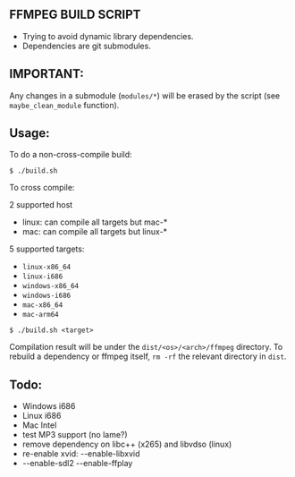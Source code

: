 FFMPEG BUILD SCRIPT
-------------------

- Trying to avoid dynamic library dependencies.
- Dependencies are git submodules.

IMPORTANT:
---------

Any changes in a submodule (`modules/*`) will be
erased by the script (see `maybe_clean_module` function).

Usage:
-----

To do a non-cross-compile build:

```
$ ./build.sh
```

To cross compile:

2 supported host

- linux: can compile all targets but mac-*
- mac: can compile all targets but linux-*

5 supported targets:

- `linux-x86_64`
- `linux-i686`
- `windows-x86_64`
- `windows-i686`
- `mac-x86_64`
- `mac-arm64`

```
$ ./build.sh <target>
```

Compilation result will be under the `dist/<os>/<arch>/ffmpeg` directory.
To rebuild a dependency or ffmpeg itself, `rm -rf` the relevant
directory in `dist`.

Todo:
----
- Windows i686
- Linux i686
- Mac Intel
- test MP3 support (no lame?)
- remove dependency on libc++ (x265) and libvdso (linux)
- re-enable xvid: --enable-libxvid
- --enable-sdl2 --enable-ffplay

